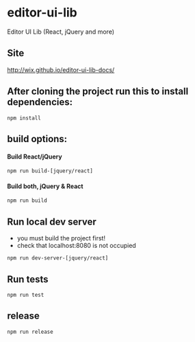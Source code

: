 
# editor-ui-lib
Editor UI Lib (React,  jQuery and more)

## Site
http://wix.github.io/editor-ui-lib-docs/

## After cloning the project run this to install dependencies:
```
npm install
```

## build options:
#### Build React/jQuery
```
npm run build-[jquery/react]
```

#### Build both, jQuery & React
```
npm run build
```

## Run local dev server 
* you must build the project first!
* check that localhost:8080 is not occupied
```
npm run dev-server-[jquery/react]
```

## Run tests 
```
npm run test
```

## release 
```
npm run release
```
